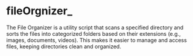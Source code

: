# fileOrgnizer_

The File Organizer is a utility script that scans a specified directory and sorts the files into categorized folders based on their extensions (e.g., images, documents, videos). This makes it easier to manage and access files, keeping directories clean and organized.
